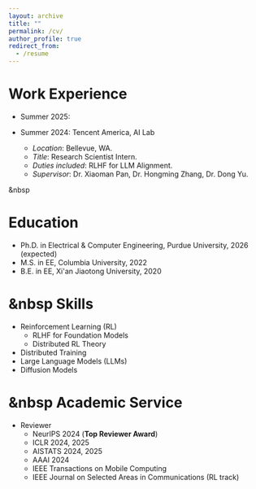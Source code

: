 ```yaml
---
layout: archive
title: ""
permalink: /cv/
author_profile: true
redirect_from:
  - /resume
---
```


Work Experience
======
* Summer 2025:
  
* Summer 2024: Tencent America, AI Lab
  * *Location*: Bellevue, WA.
  * *Title*: Research Scientist Intern.
  * *Duties included*: RLHF for LLM Alignment.
  * *Supervisor*: Dr. Xiaoman Pan, Dr. Hongming Zhang, Dr. Dong Yu.

&nbsp

Education
======
* Ph.D. in Electrical & Computer Engineering, Purdue University, 2026 (expected)
* M.S. in EE, Columbia University, 2022
* B.E. in EE, Xi'an Jiaotong University, 2020

&nbsp
Skills
======
* Reinforcement Learning (RL)
  * RLHF for Foundation Models
  * Distributed RL Theory
* Distributed Training
* Large Language Models (LLMs)
* Diffusion Models

&nbsp
Academic Service
======
* Reviewer
  * NeurIPS 2024 (**Top Reviewer Award**)
  * ICLR 2024, 2025
  * AISTATS 2024, 2025
  * AAAI 2024
  * IEEE Transactions on Mobile Computing
  * IEEE Journal on Selected Areas in Communications (RL track)
